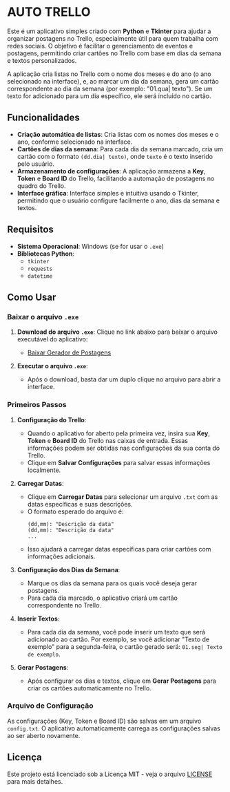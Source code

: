 # AUTO TRELLO

Este é um aplicativo simples criado com **Python** e **Tkinter** para ajudar a organizar postagens no Trello, especialmente útil para quem trabalha com redes sociais. O objetivo é facilitar o gerenciamento de eventos e postagens, permitindo criar cartões no Trello com base em dias da semana e textos personalizados.

A aplicação cria listas no Trello com o nome dos meses e do ano (o ano selecionado na interface), e, ao marcar um dia da semana, gera um cartão correspondente ao dia da semana (por exemplo: "01.qua| texto"). Se um texto for adicionado para um dia específico, ele será incluído no cartão.

## Funcionalidades

- **Criação automática de listas**: Cria listas com os nomes dos meses e o ano, conforme selecionado na interface.
- **Cartões de dias da semana**: Para cada dia da semana marcado, cria um cartão com o formato `(dd.dia| texto)`, onde `texto` é o texto inserido pelo usuário.
- **Armazenamento de configurações**: A aplicação armazena a **Key**, **Token** e **Board ID** do Trello, facilitando a automação de postagens no quadro do Trello.
- **Interface gráfica**: Interface simples e intuitiva usando o Tkinter, permitindo que o usuário configure facilmente o ano, dias da semana e textos.

## Requisitos

- **Sistema Operacional**: Windows (se for usar o `.exe`)
- **Bibliotecas Python**:
  - `tkinter`
  - `requests`
  - `datetime`

## Como Usar

### Baixar o arquivo `.exe`

1. **Download do arquivo `.exe`**: Clique no link abaixo para baixar o arquivo executável do aplicativo:
   - [Baixar Gerador de Postagens](https://github.com/Deic1da/AUTO-TRELLO--ANO/releases/tag/1.0)

2. **Executar o arquivo `.exe`**:
   - Após o download, basta dar um duplo clique no arquivo para abrir a interface.

### Primeiros Passos

1. **Configuração do Trello**: 
   - Quando o aplicativo for aberto pela primeira vez, insira sua **Key**, **Token** e **Board ID** do Trello nas caixas de entrada. Essas informações podem ser obtidas nas configurações da sua conta do Trello.
   - Clique em **Salvar Configurações** para salvar essas informações localmente.

2. **Carregar Datas**:
   - Clique em **Carregar Datas** para selecionar um arquivo `.txt` com as datas específicas e suas descrições.
   - O formato esperado do arquivo é:
     ```
     (dd,mm): "Descrição da data"
     (dd,mm): "Descrição da data"
     ...
     ```
   - Isso ajudará a carregar datas específicas para criar cartões com informações adicionais.

3. **Configuração dos Dias da Semana**:
   - Marque os dias da semana para os quais você deseja gerar postagens.
   - Para cada dia marcado, o aplicativo criará um cartão correspondente no Trello.

4. **Inserir Textos**:
   - Para cada dia da semana, você pode inserir um texto que será adicionado ao cartão. Por exemplo, se você adicionar "Texto de exemplo" para a segunda-feira, o cartão gerado será: `01.seg| Texto de exemplo`.

5. **Gerar Postagens**:
   - Após configurar os dias e textos, clique em **Gerar Postagens** para criar os cartões automaticamente no Trello.

### Arquivo de Configuração

As configurações (Key, Token e Board ID) são salvas em um arquivo `config.txt`. O aplicativo automaticamente carrega as configurações salvas ao ser aberto novamente.

## Licença

Este projeto está licenciado sob a Licença MIT - veja o arquivo [LICENSE](LICENSE) para mais detalhes.
